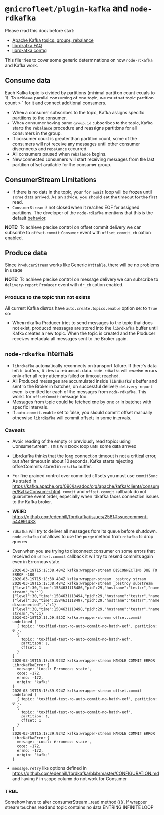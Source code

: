 # `@microfleet/plugin-kafka` and `node-rdkafka`
Please read this docs before start:
* [Apache Kafka topics, groups, rebalance](https://medium.com/streamthoughts/apache-kafka-rebalance-protocol-or-the-magic-behind-your-streams-applications-e94baf68e4f2)
* [librdkafka FAQ](https://github.com/edenhill/librdkafka/wiki/FAQ)
* [librdkafka config](https://github.com/edenhill/librdkafka/blob/v1.2.2/CONFIGURATION.md)

This file tries to cover some generic determinations on how `node-rdkafka` and Kafka work.

## Consume data
Each Kafka topic is divided by partitions (minimal partition count equals to 1).
To achieve parallel consuming of one topic, we must set topic partition count > 1 for it and connect additional consumers.

* When a consumer subscribes to the topic, Kafka assigns specific partitions to the consumer.
* When consumer having same `group.id` subscribes to the topic, Kafka starts the `rebalance` procedure and reassigns partitions for all consumers in the group.
* If consumer count is greater than partition count, some of the consumers will not receive any messages until other consumer disconnects and `rebalance` occurred.
* All consumers paused when `rebalance` begins.
* New connected consumers will start receiving messages from the last partition offset available for the consumer group.

## ConsumerStream Limitations

* If there is no data in the topic, your `for await` loop will be frozen until some data arrived. As an advice, you should set the timeout for the first read.
* `ConsumerStream` is not closed when it reaches EOF for assigned partitions. The developer of the `node-rdkafka` mentions that this is the default [behavior](Blizzard/node-rdkafka#287).

**NOTE:** To achieve precise control on offset commit delivery we can subscribe to `offset.commit` `Consumer` event with `offset_commit_cb` option enabled.

## Produce data
Since `ProducerStream` works like Generic `Writable`, there will be no problems in usage.

**NOTE:** To achieve precise control on message delivery we can subscribe 
to `delivery-report` `Producer` event with `dr_cb` option enabled.

### Produce to the topic that not exists
All current Kafka distros have `auto.create.topics.enable` option set to `True` so:
* When rdkafka Producer tries to send messages to the topic that does not exist, produced messages are stored into the `librdkafka` buffer until Kafka creates a new topic. When the topic is created and the Producer receives metadata all messages sent to the Broker again.

## `node-rdkafka` Internals
* `librdkafka` automatically reconnects on transport failure. If there's data left in buffers, it tries to retransmit data. `node-rdkafka` will receive errors only after all retry attempts failed or timeout reached.
* All Produced messages are accumulated inside `librdkafka`'s buffer and sent to the Broker in batches, on successful delivery `delivery-report` event is emitted for each of the messages from `node-rdkafka`. This works for `offsetCommit` message too.
* Messages from topic could be fetched one by one or in batches with specific intervals.
* If `auto.commit.enable` set to false, you should commit offset manually otherwise `librdkafka` will commit offsets in some intervals.


### Caveats
* Avoid reading of the empty or previously read topics using ConsumerStream. This will block loop until some data arrived

* Librdkafka thinks that the long connection timeout is not a critical error, but after timeout in about 10 seconds, Kafka starts rejecting offsetCommits stored in `rdkafka` buffer.
 
* For fine grained control over commited offsets you must use `commitSync`
As stated in https://kafka.apache.org/090/javadoc/org/apache/kafka/clients/consumer/KafkaConsumer.html. `commit` and `offset.commit` callback do not guarantee event order, especially when rdkafka faces connection issues to the Kafka broker.

* **WEIRD** https://github.com/edenhill/librdkafka/issues/2581#issuecomment-544891433

* `rdkafka` will try to deliver all messages from its queue before shutdown. `node-rdkafka` not allows to use the `purge` method from `rdkafka` to drop queues.

* Even when you are trying to disconnect consumer on some errors that received on `offset.commit` callback it will try to resend commits again even in Errornous state.
    ```
    2020-03-19T15:18:38.484Z kafka:wrapper-stream DISCONNECTING DUE TO ERROR -180
    2020-03-19T15:18:38.484Z kafka:wrapper-stream _destroy stream
    2020-03-19T15:18:38.484Z kafka:wrapper-stream _destroy substream
    {"level":30,"time":1584631118486,"pid":29,"hostname":"tester","name":"tester","msg":"closed stream","v":1}
    {"level":30,"time":1584631118494,"pid":29,"hostname":"tester","name":"tester","pluginName":"kafka","connectorType":"transport","event":"close","msg":"started","v":1}
    {"level":30,"time":1584631118497,"pid":29,"hostname":"tester","name":"tester","msg":"client disconnected","v":1}
    {"level":30,"time":1584631118498,"pid":29,"hostname":"tester","name":"tester","msg":"closed stream","v":1}
    2020-03-19T15:18:39.923Z kafka:wrapper-stream offset.commit undefined [
      { topic: 'toxified-test-no-auto-commit-no-batch-eof', partition: 0 },
      {
        topic: 'toxified-test-no-auto-commit-no-batch-eof',
        partition: 1,
        offset: 1
      }
    ]
    2020-03-19T15:18:39.923Z kafka:wrapper-stream HANDLE COMMIT ERROR LibrdKafkaError {
      message: 'Local: Erroneous state',
      code: -172,
      errno: -172,
      origin: 'kafka'
    }
    2020-03-19T15:18:39.924Z kafka:wrapper-stream offset.commit undefined [
      { topic: 'toxified-test-no-auto-commit-no-batch-eof', partition: 0 },
      {
        topic: 'toxified-test-no-auto-commit-no-batch-eof',
        partition: 1,
        offset: 1
      }
    ]
    2020-03-19T15:18:39.924Z kafka:wrapper-stream HANDLE COMMIT ERROR LibrdKafkaError {
      message: 'Local: Erroneous state',
      code: -172,
      errno: -172,
      origin: 'kafka'
    }
    ```

* `message.retry` like options defined in https://github.com/edenhill/librdkafka/blob/master/CONFIGURATION.md and having `P` in scope column do not work for Consumer

### TRBL
Somehow  have to alter consumerStream _read method ((((. If wrapper stream touches read and topic contains no data ENTRING INFINITE LOOP
